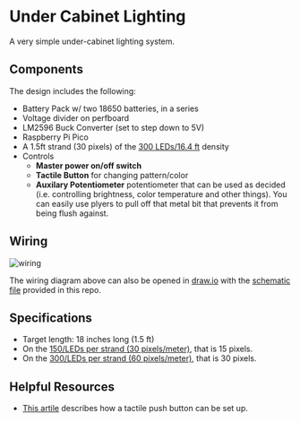 # Under Cabinet Lighting
A very simple under-cabinet lighting system.

## Components
The design includes the following:
- Battery Pack w/ two 18650 batteries, in a series
- Voltage divider on perfboard
- LM2596 Buck Converter (set to step down to 5V)
- Raspberry Pi Pico
- A 1.5ft strand (30 pixels) of the [300 LEDs/16.4 ft](https://a.co/d/06SNFuth) density
- Controls
    - **Master power on/off switch**
    - **Tactile Button** for changing pattern/color
    - **Auxilary Potentiometer** potentiometer that can be used as decided (i.e. controlling brightness, color temperature and other things). You can easily use plyers to pull off that metal bit that prevents it from being flush against.

## Wiring
![wiring](https://i.imgur.com/RFXitxp.png)

The wiring diagram above can also be opened in [draw.io](https://draw.io) with the [schematic file](./schematic.drawio) provided in this repo.

## Specifications
- Target length: 18 inches long (1.5 ft)
- On the [150/LEDs per strand (30 pixels/meter)](https://a.co/d/074xPUYj), that is 15 pixels.
- On the [300/LEDs per strand (60 pixels/meter)](https://a.co/d/06SNFuth), that is 30 pixels.

## Helpful Resources
- [This artile](https://www.hackster.io/Ramji_Patel/raspberry-pi-pico-and-button-321059) describes how a tactile push button can be set up.
